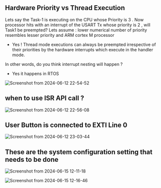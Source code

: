 ## Hardware Priority vs Thread Execution
Lets say the Task-1 is executing on the CPU whose Priority is 3 . Now processor hits with an 
interrupt of the USART Tx  whose priority is 2 , will Task1 be  preempted?
Lets assume : lower numerical number of priority resembles lesser priority and ARM cortex M processor

- Yes ! Thread mode executions can always be preempted irrespective of their priorities by the hardware interrupts which execute in the handler mode.

In other words, do you think interrupt nesting will happen ? 
- Yes it happens in RTOS

![Screenshot from 2024-06-12 22-54-52](https://github.com/PranabNandy/FreeRTOS/assets/34576104/98c6b552-30d1-41d7-b12e-2ac2fbdf0286)

## when to use ISR API call ?
![Screenshot from 2024-06-12 22-56-08](https://github.com/PranabNandy/FreeRTOS/assets/34576104/8e379c92-3a8f-4c88-b911-bdd64f48d5ae)

## User Button is connected to EXTI Line 0
![Screenshot from 2024-06-12 23-03-44](https://github.com/PranabNandy/FreeRTOS/assets/34576104/b42cab80-61f0-46aa-aa21-89970eb8a5dc)

## These are the system configuration setting that needs to be done
![Screenshot from 2024-06-15 12-11-18](https://github.com/PranabNandy/FreeRTOS/assets/34576104/a1e3e1f3-057b-42b3-be21-49e8639df81b)

![Screenshot from 2024-06-15 12-16-46](https://github.com/PranabNandy/FreeRTOS/assets/34576104/f54bea45-00ee-4dbd-a345-1ec093685f53)

